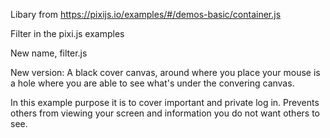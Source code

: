 Libary from https://pixijs.io/examples/#/demos-basic/container.js

Filter in the pixi.js examples

New name, filter.js

New version: 
A black cover canvas, around where you place your mouse is a hole where you are able to see what's under the convering canvas.

In this example purpose it is to cover important and private log in. Prevents others from viewing your screen and information you do not want others to see. 

